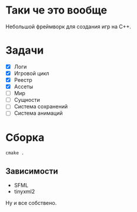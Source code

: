 # Таки че это вообще
Небольшой фреймворк для создания игр на C++.

# Задачи
- [x] Логи
- [x] Игровой цикл
- [x] Реестр
- [x] Ассеты
- [ ] Мир
- [ ] Сущности
- [ ] Система сохранений
- [ ] Система анимаций

# Сборка
```
cmake .
```

## Зависимости
- SFML
- tinyxml2

Ну и все собствено.